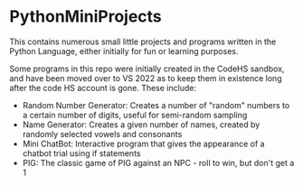 # PythonMiniProjects
This contains numerous small little projects and programs written in the Python Language, either initially for fun or learning purposes.

Some programs in this repo were initially created in the CodeHS sandbox, and have been moved over to VS 2022 as to keep them in existence long after the code
HS account is gone. These include:
  - Random Number Generator: Creates a number of "random" numbers to a certain number of digits, useful for semi-random sampling
  - Name Generator: Creates a given number of names, created by randomly selected vowels and consonants
  - Mini ChatBot: Interactive program that gives the appearance of a chatbot trial using if statements
  - PIG: The classic game of PIG against an NPC - roll to win, but don't get a 1
